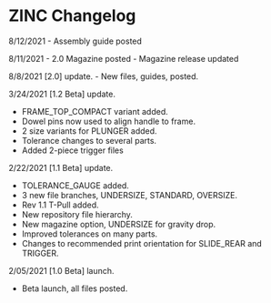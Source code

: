# ZINC Changelog

8/12/2021
    - Assembly guide posted

8/11/2021
    - 2.0 Magazine posted
    - Magazine release updated

8/8/2021 [2.0] update. 
    - New files, guides, posted. 

3/24/2021 [1.2 Beta] update. 
  - FRAME_TOP_COMPACT variant added. 
  - Dowel pins now used to align handle to frame. 
  - 2 size variants for PLUNGER added. 
  - Tolerance changes to several parts. 
  - Added 2-piece trigger files

2/22/2021 [1.1 Beta] update. 
  - TOLERANCE_GAUGE added. 
  - 3 new file branches, UNDERSIZE, STANDARD, OVERSIZE. 
  - Rev 1.1 T-Pull added. 
  - New repository file hierarchy.
  - New magazine option, UNDERSIZE for gravity drop.
  - Improved tolerances on many parts.
  - Changes to recommended print orientation for SLIDE_REAR and TRIGGER.

2/05/2021 [1.0 Beta] launch.
  - Beta launch, all files posted. 

